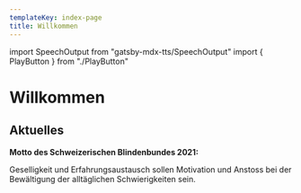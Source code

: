 ```yaml
---
templateKey: index-page
title: Willkommen
---
```

import SpeechOutput from "gatsby-mdx-tts/SpeechOutput"
import { PlayButton } from "./PlayButton"

<SpeechOutput id="index-page" customPlayButton={PlayButton}>

# Willkommen

## Aktuelles

**Motto des Schweizerischen Blindenbundes 2021:**

Geselligkeit und Erfahrungsaustausch sollen Motivation und Anstoss bei der Bewältigung der alltäglichen Schwierigkeiten sein.

</SpeechOutput>